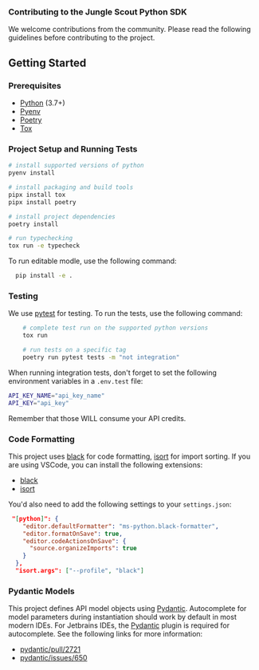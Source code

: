 ### Contributing to the Jungle Scout Python SDK

We welcome contributions from the community. Please read the following guidelines before contributing to the project.

## Getting Started

### Prerequisites

- [Python](https://www.python.org/downloads/) (3.7+)
- [Pyenv](https://github.com/pyenv/pyenv)
- [Poetry](https://python-poetry.org/docs/#installation)
- [Tox](https://tox.readthedocs.io/en/latest/)

### Project Setup and Running Tests

```bash
# install supported versions of python
pyenv install

# install packaging and build tools
pipx install tox
pipx install poetry

# install project dependencies
poetry install

# run typechecking
tox run -e typecheck
```

To run editable modle, use the following command:

```bash
  pip install -e .
```

### Testing

We use [pytest](https://docs.pytest.org/en/stable/) for testing. To run the tests, use the following command:

```bash
    # complete test run on the supported python versions
    tox run

    # run tests on a specific tag
    poetry run pytest tests -m "not integration"
```

When running integration tests, don't forget to set the following environment variables in a `.env.test` file:

```bash
API_KEY_NAME="api_key_name"
API_KEY="api_key"
```

Remember that those WILL consume your API credits.

### Code Formatting

This project uses [black](https://pypi.org/project/black/) for code formatting, [isort](https://pypi.org/project/isort/) for import sorting. If you are using VSCode, you can install the following extensions:

- [black](https://marketplace.visualstudio.com/items?itemName=ms-python.black)
- [isort](https://marketplace.visualstudio.com/items?itemName=pycqa.isort)

You'd also need to add the following settings to your `settings.json`:

```json
 "[python]": {
    "editor.defaultFormatter": "ms-python.black-formatter",
    "editor.formatOnSave": true,
    "editor.codeActionsOnSave": {
      "source.organizeImports": true
    }
  },
  "isort.args": ["--profile", "black"]
```

### Pydantic Models

This project defines API model objects using
[Pydantic](https://docs.pydantic.dev/latest). Autocomplete for model parameters
during instantiation should work by default in most modern IDEs. For Jetbrains
IDEs, the [Pydantic](https://plugins.jetbrains.com/plugin/12861-pydantic) plugin
is required for autocomplete. See the following links for more information:

- [pydantic/pull/2721](https://github.com/pydantic/pydantic/pull/2721)
- [pydantic/issues/650](https://github.com/pydantic/pydantic/issues/650)
